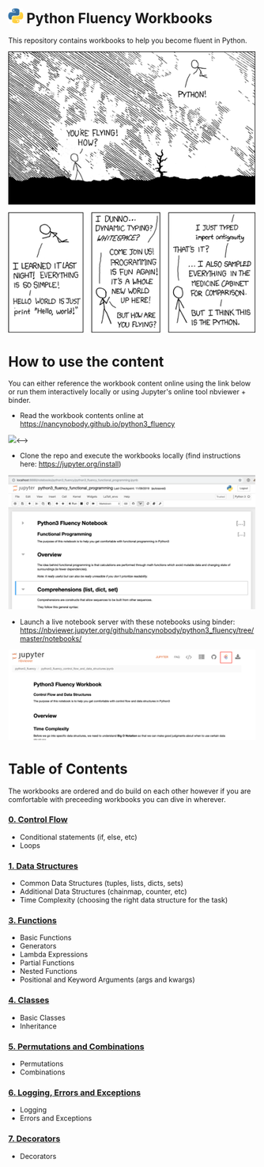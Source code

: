 # <img width="30" src="notebooks/figures/python-logo.png"/> Python Fluency Workbooks

This repository contains workbooks to help you become fluent in Python.

<img width="500" src="notebooks/figures/python-xkcdc.png"/>

# How to use the content

You can either reference the workbook content online using the link below or run them interactively locally or using Jupyter's online tool nbviewer + binder.

* Read the workbook contents online at https://nancynobody.github.io/python3_fluency

<!--><img width="500" src="notebooks/figures/github-pages.png"/><-->

* Clone the repo and execute the workbooks locally (find instructions here: https://jupyter.org/install)

<img width="500" src="notebooks/figures/jupyter-local.png"/>

* Launch a live notebook server with these notebooks using binder: https://nbviewer.jupyter.org/github/nancynobody/python3_fluency/tree/master/notebooks/

<img width="500" src="notebooks/figures/jupyter-binder.png"/>

# Table of Contents

The workbooks are ordered and do build on each other however if you are comfortable with preceeding workbooks you can dive in wherever.

### [0. Control Flow](notebooks/00.00-Control-Flow.ipynb)

* Conditional statements (if, else, etc)
* Loops

### [1. Data Structures](notebooks/01.00-Data-Structures.ipynb)

* Common Data Structures (tuples, lists, dicts, sets)
* Additional Data Structures (chainmap, counter, etc)
* Time Complexity (choosing the right data structure for the task)

### [3. Functions](notebooks/03.00-Functions.ipynb)

* Basic Functions
* Generators
* Lambda Expressions
* Partial Functions
* Nested Functions
* Positional and Keyword Arguments (args and kwargs)

### [4. Classes](notebooks/04.00-Classes.ipynb)

* Basic Classes
* Inheritance

### [5. Permutations and Combinations](notebooks/05.00-Permutations-and-Combinations.ipynb)

* Permutations
* Combinations

### [6. Logging, Errors and Exceptions](notebooks/06.00-Logging-Errors-and-Exceptions.ipynb)

* Logging
* Errors and Exceptions

### [7. Decorators](notebooks/07.00-Decorators.ipynb)

* Decorators